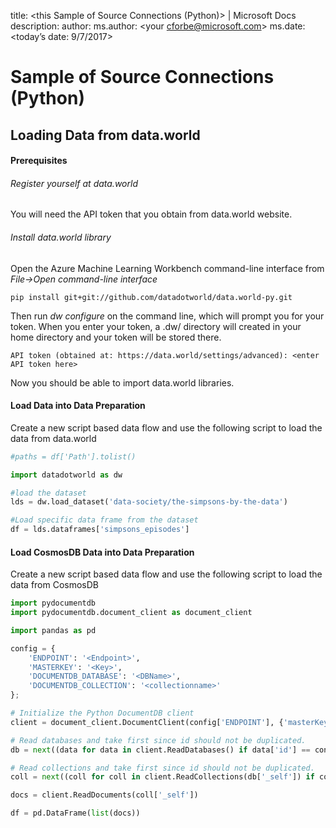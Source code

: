 title: <this Sample of Source Connections (Python)> | Microsoft Docs
description: <this Gives samples of python source connections expressions>
author: <your cforbe>
ms.author: <your cforbe@microsoft.com>
ms.date: <today’s date: 9/7/2017>

# Sample of Source Connections (Python) #

## Loading Data from data.world

#### Prerequisites

###### Register yourself at data.world
You will need the API token that you obtain from data.world website.

###### Install data.world library

Open the Azure Machine Learning Workbench command-line interface from _File->Open command-line interface_

```
pip install git+git://github.com/datadotworld/data.world-py.git
```

Then run _dw configure_ on the command line, which will prompt you for your token. When you enter your token, a .dw/ directory will created in your home directory and your token will be stored there.

```
API token (obtained at: https://data.world/settings/advanced): <enter API token here>
```
Now you should be able to import data.world libraries.

#### Load Data into Data Preparation

Create a new script based data flow and use the following script to load the data from data.world

```python
#paths = df['Path'].tolist()

import datadotworld as dw

#load the dataset
lds = dw.load_dataset('data-society/the-simpsons-by-the-data')

#Load specific data frame from the dataset
df = lds.dataframes['simpsons_episodes']

```

#### Load CosmosDB Data into Data Preparation

Create a new script based data flow and use the following script to load the data from CosmosDB

```python
import pydocumentdb
import pydocumentdb.document_client as document_client

import pandas as pd

config = { 
    'ENDPOINT': '<Endpoint>',
    'MASTERKEY': '<Key>',
    'DOCUMENTDB_DATABASE': '<DBName>',
    'DOCUMENTDB_COLLECTION': '<collectionname>'
};

# Initialize the Python DocumentDB client
client = document_client.DocumentClient(config['ENDPOINT'], {'masterKey': config['MASTERKEY']})

# Read databases and take first since id should not be duplicated.
db = next((data for data in client.ReadDatabases() if data['id'] == config['DOCUMENTDB_DATABASE']))

# Read collections and take first since id should not be duplicated.
coll = next((coll for coll in client.ReadCollections(db['_self']) if coll['id'] == config['DOCUMENTDB_COLLECTION']))

docs = client.ReadDocuments(coll['_self'])

df = pd.DataFrame(list(docs))
```
